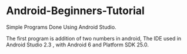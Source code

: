 # Android-Beginners-Tutorial
Simple Programs Done Using Android Studio.

The first program is addition of two numbers in android, The IDE used in Android Studio 2.3 , with Android 6 and Platform SDK 25.0.
